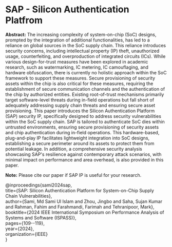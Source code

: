 # SAP - Silicon Authentication Platfrom

**Abstract:**
The increasing complexity of system-on-chip (SoC) designs, prompted by the integration of additional functionalities, has led to a reliance on global sources in the SoC supply chain. This reliance introduces security concerns, including intellectual property (IP) theft, unauthorized usage, counterfeiting, and overproduction of integrated circuits (ICs). While various design-for-trust measures have been explored in academic research, such as watermarking, IC metering, IC camouflaging, and hardware obfuscation, there is currently no holistic approach within the SoC framework to support these measures. Secure provisioning of security assets within the chip is also critical for these measures, requiring the establishment of secure communication channels and the authentication of the chip by authorized entities. Existing root-of-trust mechanisms primarily target software-level threats during in-field operations but fall short of adequately addressing supply chain threats and ensuring secure asset provisioning. This paper introduces the Silicon Authentication Platform (SAP) security IP, specifically designed to address security vulnerabilities within the SoC supply chain. SAP is tailored to authenticate SoC dies within untrusted environments, ensuring secure provisioning of security assets and chip authentication during in-field operations. This hardware-based, plug-and-play IP facilitates lightweight integration into SoC designs, establishing a secure perimeter around its assets to protect them from potential leakage. In addition, a comprehensive security analysis showcasing SAP's resilience against contemporary attack scenarios, with minimal impact on performance and area overhead, is also provided in this paper.

**Note:** Please cite our paper if SAP IP is useful for your research.

@inproceedings{sami2024sap, <br>
  title={SAP: Silicon Authentication Platform for System-on-Chip Supply Chain Vulnerabilities}, <br>
  author={Sami, Md Sami Ul Islam and Zhou, Jingbo and Saha, Sujan Kumar and Rahman, Fahim and Farahmandi, Farimah and Tehranipoor, Mark}, <br>
  booktitle={2024 IEEE International Symposium on Performance Analysis of Systems and Software (ISPASS)}, <br>
  pages={109--119}, <br>
  year={2024}, <br>
  organization={IEEE} <br>
} 
